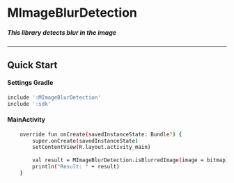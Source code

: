 # MImageBlurDetection
 ##### This library detects blur in the image
 ###
---
## Quick Start


#### Settings Gradle
```sh
include ':MImageBlurDetection'
include ':sdk'
```

#### MainActivity
```sh
    override fun onCreate(savedInstanceState: Bundle?) {
        super.onCreate(savedInstanceState)
        setContentView(R.layout.activity_main)
         
        val result = MImageBlurDetection.isBlurredImage(image = bitmap)
        println("Result: " + result)
    }
```
